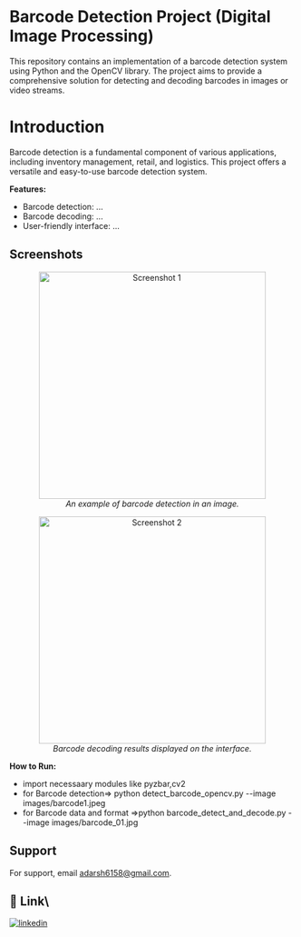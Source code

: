 # Barcode Detection Project (Digital Image Processing)

This repository contains an implementation of a barcode detection system using Python and the OpenCV library. The project aims to provide a comprehensive solution for detecting and decoding barcodes in images or video streams.

# Introduction
Barcode detection is a fundamental component of various applications, including inventory management, retail, and logistics. This project offers a versatile and easy-to-use barcode detection system.

**Features:**
- Barcode detection: ...
- Barcode decoding: ...
- User-friendly interface: ...

## Screenshots

<p align="center">
  <img src="path-to-screenshot1.png" alt="Screenshot 1" width="400">
  <br>
  <em>An example of barcode detection in an image.</em>
</p>
<p align="center">
  <img src="path-to-screenshot2.png" alt="Screenshot 2" width="400">
  <br>
  <em>Barcode decoding results displayed on the interface.</em>
</p>

**How to Run:**
- import necessaary modules like pyzbar,cv2
- for Barcode detection=> python detect_barcode_opencv.py --image images/barcode1.jpeg
- for Barcode data and format =>python barcode_detect_and_decode.py --image images/barcode_01.jpg

## Support

For support, email adarsh6158@gmail.com.

## 🔗 Link\


[![linkedin](https://img.shields.io/badge/linkedin-0A66C2?style=for-the-badge&logo=linkedin&logoColor=white)](https://www.linkedin.com/in/adarsh-35a9931ba/)
